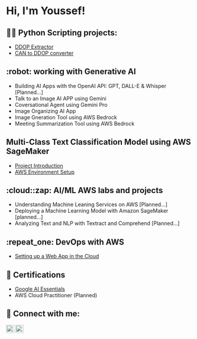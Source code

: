 <h1>Hi, I'm Youssef! <br/></h1>

<h2>👨‍💻 Python Scripting projects:</h2>

- [DDOP Extractor](https://github.com/Stivan1999/python_project_1)
- [CAN to DDOP converter](https://github.com/Stivan1999/python_project_2) <b><i></b></i>

<h2>:robot: working with Generative AI</h2>

- Building AI Apps with the OpenAI API: GPT, DALL-E & Whisper [Planned...]
- Talk to an Image AI APP using Gemini
- Coversational Agent using Gemini Pro
- Image Organizing AI App
- Image Gneration Tool using AWS Bedrock
- Meeting Summarization Tool using AWS Bedrock

<h2>Multi-Class Text Classification Model using AWS SageMaker</h2>

- [Project Introduction](https://github.com/Stivan1999/SageMaker-Project-Introduction)
- [AWS Environment Setup](https://github.com/Stivan1999/AWS-SageMaker-Project-Setup/blob/main/README.md) 

<h2>:cloud::zap: AI/ML AWS labs and projects</h2>

- Understanding Machine Leaning Services on AWS [Planned...]
- Deploying a Machine Learning Model with Amazon SageMaker [planned...]
- Analyzing Text and NLP with Textract and Comprehend [Planned...]

<h2>:repeat_one: DevOps with AWS</h2>

- [Setting up a Web App in the Cloud](https://learn.nextwork.org/portfolio/documents/UScSejfKLiBLGtK2L3kk)

<h2>📝 Certifications</h2>

- [Google AI Essentials](https://www.credly.com/badges/7321607a-fa5e-4a4b-aafe-93c76f67a0b8/public_url)
- AWS Cloud Practitioner (Planned)

<h2> 🤳 Connect with me:</h2>

[<img align="left" alt="Youssef | LinkedIn" width="22px" src="https://cdn.jsdelivr.net/npm/simple-icons@v3/icons/linkedin.svg" />][linkedin]
[<img align="left" alt="Youssef | Instagram" width="22px" src="https://cdn.jsdelivr.net/npm/simple-icons@v3/icons/instagram.svg" />][instagram]

[instagram]: https://www.instagram.com/youssef_stivan/
[linkedin]: https://www.linkedin.com/in/youssef-stivan
